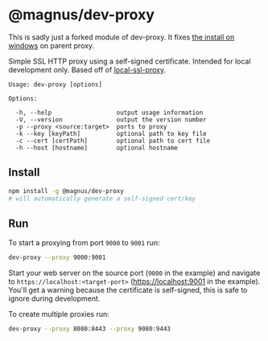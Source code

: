 # @magnus/dev-proxy

This is sadly just a forked module of dev-proxy. It fixes [the install on windows](https://github.com/azuqua/dev-proxy/issues/1) on parent proxy.

Simple SSL HTTP proxy using a self-signed certificate. Intended for local development only. Based off of [local-ssl-proxy](https://github.com/cameronhunter/local-ssl-proxy).

```
Usage: dev-proxy [options]

Options:

  -h, --help                  output usage information
  -V, --version               output the version number
  -p --proxy <source:target>  ports to proxy
  -k --key [keyPath]          optional path to key file
  -c --cert [certPath]        optional path to cert file
  -h --host [hostname]        optional hostname
```

## Install

```sh
npm install -g @magnus/dev-proxy
# will automatically generate a self-signed cert/key
```

## Run

To start a proxying from port `9000` to `9001` run:

```sh
dev-proxy --proxy 9000:9001
```

Start your web server on the source port (`9000` in the example) and navigate to `https://localhost:<target-port>` ([https://localhost:9001](https://localhost:9001) in the example). You'll get a warning because the certificate is self-signed, this is safe to ignore during development.

To create multiple proxies run:

```sh
dev-proxy --proxy 8080:8443 --proxy 9080:9443
```
